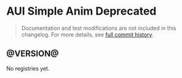 # AUI Simple Anim Deprecated

> Documentation and test modifications are not included in this changelog. For more details, see [full commit history](https://github.com/liferay/alloy-ui/commits/master-deprecated/src/aui-simple-anim-deprecated).

## @VERSION@

No registries yet.
